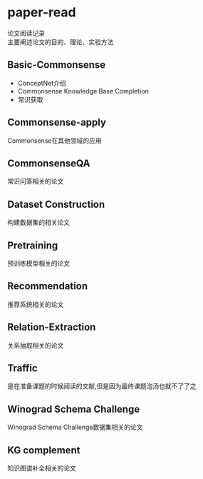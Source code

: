 # paper-read
论文阅读记录  
主要阐述论文的目的、理论、实验方法

## Basic-Commonsense
- ConceptNet介绍
- Commonsense Knowledge Base Completion
- 常识获取

## Commonsense-apply
Commonsense在其他领域的应用

## CommonsenseQA
常识问答相关的论文

## Dataset Construction
构建数据集的相关论文

## Pretraining
预训练模型相关的论文

## Recommendation
推荐系统相关的论文

## Relation-Extraction
关系抽取相关的论文

## Traffic
是在准备课题的时候阅读的文献,但是因为最终课题泡汤也就不了了之

## Winograd Schema Challenge
Winograd Schema Challenge数据集相关的论文

## KG complement
知识图谱补全相关的论文
